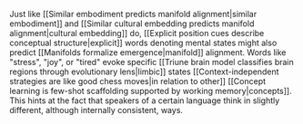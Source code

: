 Just like [[Similar embodiment predicts manifold alignment|similar embodiment]] and [[Similar cultural embedding predicts manifold alignment|cultural embedding]] do, [[Explicit position cues describe conceptual structure|explicit]] words denoting mental states might also predict [[Manifolds formalize emergence|manifold]] alignment. Words like "stress", "joy", or "tired" evoke specific [[Triune brain model classifies brain regions through evolutionary lens|limbic]] states [[Context-independent strategies are like good chess moves|in relation to other]] [[Concept learning is few-shot scaffolding supported by working memory|concepts]]. This hints at the fact that speakers of a certain language think in slightly different, although internally consistent, ways.
